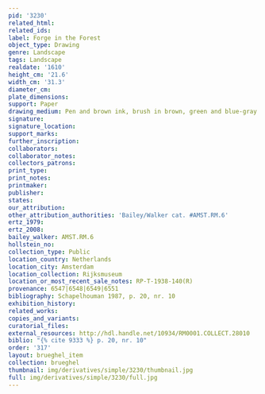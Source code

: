 ```yaml
---
pid: '3230'
related_html: 
related_ids: 
label: Forge in the Forest
object_type: Drawing
genre: Landscape
tags: Landscape
realdate: '1610'
height_cm: '21.6'
width_cm: '31.3'
diameter_cm: 
plate_dimensions: 
support: Paper
drawing_medium: Pen and brown ink, brush in brown, green and blue-gray
signature: 
signature_location: 
support_marks: 
further_inscription: 
collaborators: 
collaborator_notes: 
collectors_patrons: 
print_type: 
print_notes: 
printmaker: 
publisher: 
states: 
our_attribution: 
other_attribution_authorities: 'Bailey/Walker cat. #AMST.RM.6'
ertz_1979: 
ertz_2008: 
bailey_walker: AMST.RM.6
hollstein_no: 
collection_type: Public
location_country: Netherlands
location_city: Amsterdam
location_collection: Rijksmuseum
location_or_most_recent_sale_notes: RP-T-1938-140(R)
provenance: 6547|6548|6549|6551
bibliography: Schapelhouman 1987, p. 20, nr. 10
exhibition_history: 
related_works: 
copies_and_variants: 
curatorial_files: 
external_resources: http://hdl.handle.net/10934/RM0001.COLLECT.28010
biblio: "{% cite 9333 %} p. 20, nr. 10"
order: '317'
layout: brueghel_item
collection: brueghel
thumbnail: img/derivatives/simple/3230/thumbnail.jpg
full: img/derivatives/simple/3230/full.jpg
---
```


